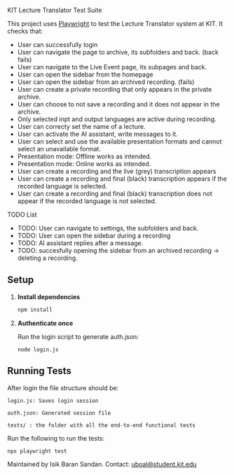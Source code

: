 KIT Lecture Translator Test Suite

This project uses [Playwright](https://playwright.dev/) to test the Lecture Translator system at KIT. It checks that:

- User can successfully login
- User can navigate the page to archive, its subfolders and back. (back fails)
- User can navigate to the Live Event page, its subpages and back.
- User can open the sidebar from the homepage
- User can open the sidebar from an archived recording. (fails)
- User can create a private recording that only appears in the private archive.
- User can choose to not save a recording and it does not appear in the archive.
- Only selected inpt and output languages are active during recording.
- User can correcty set the name of a lecture.
- User can activate the AI assistant, write messages to it.
- User can select and use the available presentation formats and cannot select an unavailable format.
- Presentation mode: Offline works as intended.
- Presentation mode: Online works as intended.
- User can create a recording and the live (grey) transcription appears
- User can create a recording and final (black) transcription appears if the recorded language is selected.
- User can create a recording and final (black) transcription does not appear if the recorded language is not selected.

TODO List
- TODO: User can navigate to settings, the subfolders and back.
- TODO: User can open the sidebar during a recording
- TODO: AI assistant replies after a message.
- TODO: succesfully opening the sidebar from an archived recording -> deleting a recording.
## Setup

1. **Install dependencies** 
   ```bash
   npm install

2. **Authenticate once**
   
    Run the login script to generate auth.json:

       node login.js

## Running Tests

After login the file structure should be:

    login.js: Saves login session

    auth.json: Generated session file

    tests/ : the folder with all the end-to-end functional tests

Run the following to run the tests:

    npx playwright test



Maintained by Isik Baran Sandan. Contact: uboal@student.kit.edu
